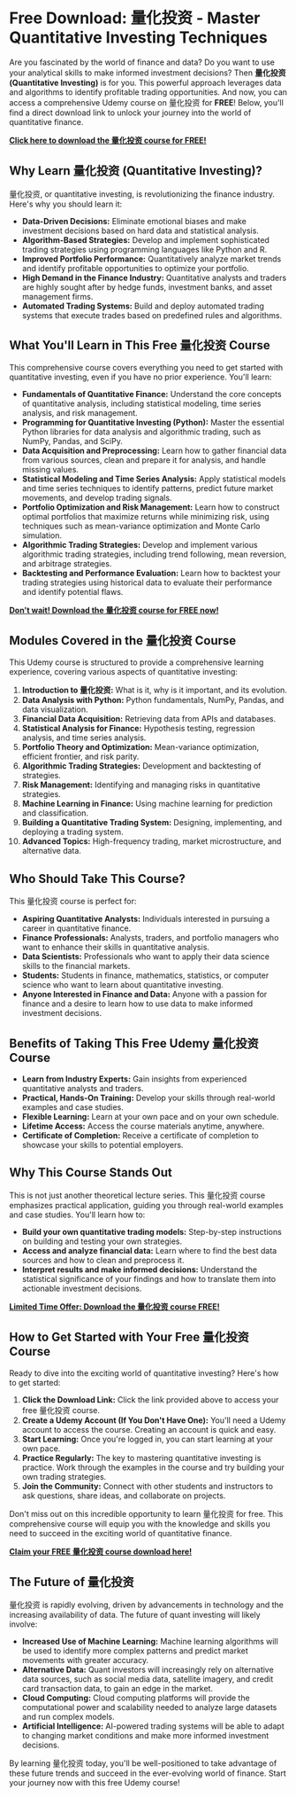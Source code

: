 # Free Download: 量化投资 - Master Quantitative Investing Techniques

Are you fascinated by the world of finance and data? Do you want to use your analytical skills to make informed investment decisions? Then **量化投资 (Quantitative Investing)** is for you. This powerful approach leverages data and algorithms to identify profitable trading opportunities. And now, you can access a comprehensive Udemy course on 量化投资 for **FREE**! Below, you'll find a direct download link to unlock your journey into the world of quantitative finance.

[**Click here to download the 量化投资 course for FREE!**](https://udemywork.com/liang-hua-tou-zi)

## Why Learn 量化投资 (Quantitative Investing)?

量化投资, or quantitative investing, is revolutionizing the finance industry. Here's why you should learn it:

*   **Data-Driven Decisions:** Eliminate emotional biases and make investment decisions based on hard data and statistical analysis.
*   **Algorithm-Based Strategies:** Develop and implement sophisticated trading strategies using programming languages like Python and R.
*   **Improved Portfolio Performance:** Quantitatively analyze market trends and identify profitable opportunities to optimize your portfolio.
*   **High Demand in the Finance Industry:** Quantitative analysts and traders are highly sought after by hedge funds, investment banks, and asset management firms.
*   **Automated Trading Systems:** Build and deploy automated trading systems that execute trades based on predefined rules and algorithms.

## What You'll Learn in This Free 量化投资 Course

This comprehensive course covers everything you need to get started with quantitative investing, even if you have no prior experience. You'll learn:

*   **Fundamentals of Quantitative Finance:** Understand the core concepts of quantitative analysis, including statistical modeling, time series analysis, and risk management.
*   **Programming for Quantitative Investing (Python):** Master the essential Python libraries for data analysis and algorithmic trading, such as NumPy, Pandas, and SciPy.
*   **Data Acquisition and Preprocessing:** Learn how to gather financial data from various sources, clean and prepare it for analysis, and handle missing values.
*   **Statistical Modeling and Time Series Analysis:** Apply statistical models and time series techniques to identify patterns, predict future market movements, and develop trading signals.
*   **Portfolio Optimization and Risk Management:** Learn how to construct optimal portfolios that maximize returns while minimizing risk, using techniques such as mean-variance optimization and Monte Carlo simulation.
*   **Algorithmic Trading Strategies:** Develop and implement various algorithmic trading strategies, including trend following, mean reversion, and arbitrage strategies.
*   **Backtesting and Performance Evaluation:** Learn how to backtest your trading strategies using historical data to evaluate their performance and identify potential flaws.

[**Don't wait! Download the 量化投资 course for FREE now!**](https://udemywork.com/liang-hua-tou-zi)

## Modules Covered in the 量化投资 Course

This Udemy course is structured to provide a comprehensive learning experience, covering various aspects of quantitative investing:

1.  **Introduction to 量化投资:** What is it, why is it important, and its evolution.
2.  **Data Analysis with Python:** Python fundamentals, NumPy, Pandas, and data visualization.
3.  **Financial Data Acquisition:** Retrieving data from APIs and databases.
4.  **Statistical Analysis for Finance:** Hypothesis testing, regression analysis, and time series analysis.
5.  **Portfolio Theory and Optimization:** Mean-variance optimization, efficient frontier, and risk parity.
6.  **Algorithmic Trading Strategies:** Development and backtesting of strategies.
7.  **Risk Management:** Identifying and managing risks in quantitative strategies.
8.  **Machine Learning in Finance:** Using machine learning for prediction and classification.
9.  **Building a Quantitative Trading System:** Designing, implementing, and deploying a trading system.
10. **Advanced Topics:** High-frequency trading, market microstructure, and alternative data.

## Who Should Take This Course?

This 量化投资 course is perfect for:

*   **Aspiring Quantitative Analysts:** Individuals interested in pursuing a career in quantitative finance.
*   **Finance Professionals:** Analysts, traders, and portfolio managers who want to enhance their skills in quantitative analysis.
*   **Data Scientists:** Professionals who want to apply their data science skills to the financial markets.
*   **Students:** Students in finance, mathematics, statistics, or computer science who want to learn about quantitative investing.
*   **Anyone Interested in Finance and Data:** Anyone with a passion for finance and a desire to learn how to use data to make informed investment decisions.

## Benefits of Taking This Free Udemy 量化投资 Course

*   **Learn from Industry Experts:** Gain insights from experienced quantitative analysts and traders.
*   **Practical, Hands-On Training:** Develop your skills through real-world examples and case studies.
*   **Flexible Learning:** Learn at your own pace and on your own schedule.
*   **Lifetime Access:** Access the course materials anytime, anywhere.
*   **Certificate of Completion:** Receive a certificate of completion to showcase your skills to potential employers.

## Why This Course Stands Out

This is not just another theoretical lecture series. This 量化投资 course emphasizes practical application, guiding you through real-world examples and case studies. You'll learn how to:

*   **Build your own quantitative trading models:** Step-by-step instructions on building and testing your own strategies.
*   **Access and analyze financial data:** Learn where to find the best data sources and how to clean and preprocess it.
*   **Interpret results and make informed decisions:** Understand the statistical significance of your findings and how to translate them into actionable investment decisions.

[**Limited Time Offer: Download the 量化投资 course FREE!**](https://udemywork.com/liang-hua-tou-zi)

## How to Get Started with Your Free 量化投资 Course

Ready to dive into the exciting world of quantitative investing? Here's how to get started:

1.  **Click the Download Link:** Click the link provided above to access your free 量化投资 course.
2.  **Create a Udemy Account (If You Don't Have One):** You'll need a Udemy account to access the course. Creating an account is quick and easy.
3.  **Start Learning:** Once you're logged in, you can start learning at your own pace.
4.  **Practice Regularly:** The key to mastering quantitative investing is practice. Work through the examples in the course and try building your own trading strategies.
5.  **Join the Community:** Connect with other students and instructors to ask questions, share ideas, and collaborate on projects.

Don't miss out on this incredible opportunity to learn 量化投资 for free. This comprehensive course will equip you with the knowledge and skills you need to succeed in the exciting world of quantitative finance.

**[Claim your FREE 量化投资 course download here!](https://udemywork.com/liang-hua-tou-zi)**

## The Future of 量化投资

量化投资 is rapidly evolving, driven by advancements in technology and the increasing availability of data. The future of quant investing will likely involve:

*   **Increased Use of Machine Learning:** Machine learning algorithms will be used to identify more complex patterns and predict market movements with greater accuracy.
*   **Alternative Data:** Quant investors will increasingly rely on alternative data sources, such as social media data, satellite imagery, and credit card transaction data, to gain an edge in the market.
*   **Cloud Computing:** Cloud computing platforms will provide the computational power and scalability needed to analyze large datasets and run complex models.
*   **Artificial Intelligence:** AI-powered trading systems will be able to adapt to changing market conditions and make more informed investment decisions.

By learning 量化投资 today, you'll be well-positioned to take advantage of these future trends and succeed in the ever-evolving world of finance. Start your journey now with this free Udemy course!
